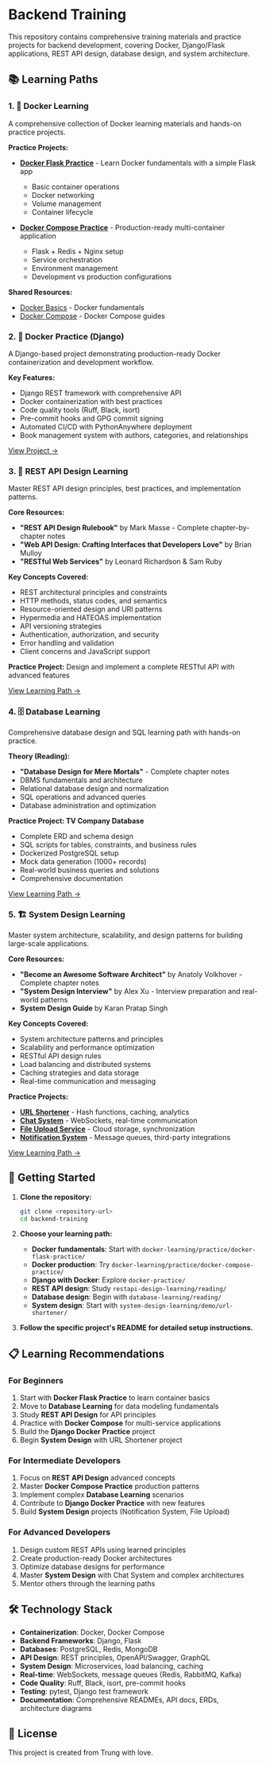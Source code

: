 # Backend Training

This repository contains comprehensive training materials and practice projects for backend development, covering Docker, Django/Flask applications, REST API design, database design, and system architecture.

## 📚 Learning Paths

### 1. 🐳 Docker Learning
A comprehensive collection of Docker learning materials and hands-on practice projects.

**Practice Projects:**
- **[Docker Flask Practice](docker-learning/practice/docker-flask-practice/)** - Learn Docker fundamentals with a simple Flask app
  - Basic container operations
  - Docker networking
  - Volume management
  - Container lifecycle

- **[Docker Compose Practice](docker-learning/practice/docker-compose-practice/)** - Production-ready multi-container application
  - Flask + Redis + Nginx setup
  - Service orchestration
  - Environment management
  - Development vs production configurations

**Shared Resources:**
- [Docker Basics](docker-learning/shared/docker/) - Docker fundamentals
- [Docker Compose](docker-learning/shared/docker-compose/) - Docker Compose guides

### 2. 🚀 Docker Practice (Django)
A Django-based project demonstrating production-ready Docker containerization and development workflow.

**Key Features:**
- Django REST framework with comprehensive API
- Docker containerization with best practices
- Code quality tools (Ruff, Black, isort)
- Pre-commit hooks and GPG commit signing
- Automated CI/CD with PythonAnywhere deployment
- Book management system with authors, categories, and relationships

[View Project →](docker-practice/README.md)

### 3. 🔌 REST API Design Learning
Master REST API design principles, best practices, and implementation patterns.

**Core Resources:**
- **"REST API Design Rulebook"** by Mark Masse - Complete chapter-by-chapter notes
- **"Web API Design: Crafting Interfaces that Developers Love"** by Brian Mulloy
- **"RESTful Web Services"** by Leonard Richardson & Sam Ruby

**Key Concepts Covered:**
- REST architectural principles and constraints
- HTTP methods, status codes, and semantics
- Resource-oriented design and URI patterns
- Hypermedia and HATEOAS implementation
- API versioning strategies
- Authentication, authorization, and security
- Error handling and validation
- Client concerns and JavaScript support

**Practice Project:** Design and implement a complete RESTful API with advanced features

[View Learning Path →](restapi-design-learning/README.md)

### 4. 🗄️ Database Learning
Comprehensive database design and SQL learning path with hands-on practice.

**Theory (Reading):**
- **"Database Design for Mere Mortals"** - Complete chapter notes
- DBMS fundamentals and architecture
- Relational database design and normalization
- SQL operations and advanced queries
- Database administration and optimization

**Practice Project: TV Company Database**
- Complete ERD and schema design
- SQL scripts for tables, constraints, and business rules
- Dockerized PostgreSQL setup
- Mock data generation (1000+ records)
- Real-world business queries and solutions
- Comprehensive documentation

[View Learning Path →](database-learning/README.md)

### 5. 🏗️ System Design Learning
Master system architecture, scalability, and design patterns for building large-scale applications.

**Core Resources:**
- **"Become an Awesome Software Architect"** by Anatoly Volkhover - Complete chapter notes
- **"System Design Interview"** by Alex Xu - Interview preparation and real-world patterns
- **System Design Guide** by Karan Pratap Singh

**Key Concepts Covered:**
- System architecture patterns and principles
- Scalability and performance optimization
- RESTful API design rules
- Load balancing and distributed systems
- Caching strategies and data storage
- Real-time communication and messaging

**Practice Projects:**
- **[URL Shortener](system-design-learning/demo/url-shortener/)** - Hash functions, caching, analytics
- **[Chat System](system-design-learning/demo/chat-system/)** - WebSockets, real-time communication
- **[File Upload Service](system-design-learning/demo/file-upload-service/)** - Cloud storage, synchronization
- **[Notification System](system-design-learning/demo/notification-system/)** - Message queues, third-party integrations

[View Learning Path →](system-design-learning/README.md)

## 🚀 Getting Started

1. **Clone the repository:**
   ```bash
   git clone <repository-url>
   cd backend-training
   ```

2. **Choose your learning path:**
   - **Docker fundamentals**: Start with `docker-learning/practice/docker-flask-practice/`
   - **Docker production**: Try `docker-learning/practice/docker-compose-practice/`
   - **Django with Docker**: Explore `docker-practice/`
   - **REST API design**: Study `restapi-design-learning/reading/`
   - **Database design**: Begin with `database-learning/reading/`
   - **System design**: Start with `system-design-learning/demo/url-shortener/`

3. **Follow the specific project's README for detailed setup instructions.**

## 📋 Learning Recommendations

### For Beginners
1. Start with **Docker Flask Practice** to learn container basics
2. Move to **Database Learning** for data modeling fundamentals
3. Study **REST API Design** for API principles
4. Practice with **Docker Compose** for multi-service applications
5. Build the **Django Docker Practice** project
6. Begin **System Design** with URL Shortener project

### For Intermediate Developers
1. Focus on **REST API Design** advanced concepts
2. Master **Docker Compose Practice** production patterns
3. Implement complex **Database Learning** scenarios
4. Contribute to **Django Docker Practice** with new features
5. Build **System Design** projects (Notification System, File Upload)

### For Advanced Developers
1. Design custom REST APIs using learned principles
2. Create production-ready Docker architectures
3. Optimize database designs for performance
4. Master **System Design** with Chat System and complex architectures
5. Mentor others through the learning paths

## 🛠️ Technology Stack

- **Containerization**: Docker, Docker Compose
- **Backend Frameworks**: Django, Flask
- **Databases**: PostgreSQL, Redis, MongoDB
- **API Design**: REST principles, OpenAPI/Swagger, GraphQL
- **System Design**: Microservices, load balancing, caching
- **Real-time**: WebSockets, message queues (Redis, RabbitMQ, Kafka)
- **Code Quality**: Ruff, Black, isort, pre-commit hooks
- **Testing**: pytest, Django test framework
- **Documentation**: Comprehensive READMEs, API docs, ERDs, architecture diagrams

## 📝 License

This project is created from Trung with love.
